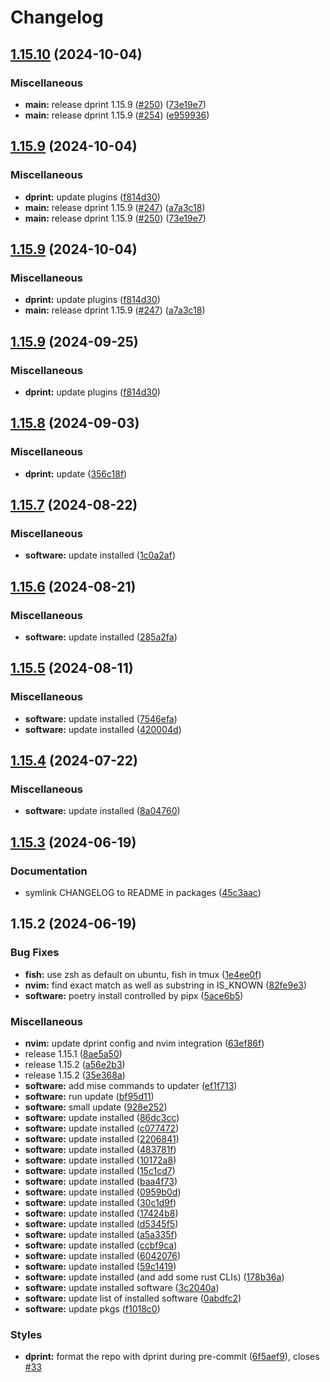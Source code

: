 # Changelog

## [1.15.10](https://github.com/engeir/stowfiles/compare/dprint-v1.15.9...dprint-v1.15.10) (2024-10-04)


### Miscellaneous

* **main:** release dprint 1.15.9 ([#250](https://github.com/engeir/stowfiles/issues/250)) ([73e19e7](https://github.com/engeir/stowfiles/commit/73e19e715b0d360aab37c84aa996cf8618baeaac))
* **main:** release dprint 1.15.9 ([#254](https://github.com/engeir/stowfiles/issues/254)) ([e959936](https://github.com/engeir/stowfiles/commit/e959936e5778f172d09c62f07e0061dcf409c88f))

## [1.15.9](https://github.com/engeir/stowfiles/compare/dprint-v1.15.8...dprint-v1.15.9) (2024-10-04)


### Miscellaneous

* **dprint:** update plugins ([f814d30](https://github.com/engeir/stowfiles/commit/f814d307d482c5b85d397a510381c84e7430624e))
* **main:** release dprint 1.15.9 ([#247](https://github.com/engeir/stowfiles/issues/247)) ([a7a3c18](https://github.com/engeir/stowfiles/commit/a7a3c1871321d55ed6263ef9489f50a7eee9affa))
* **main:** release dprint 1.15.9 ([#250](https://github.com/engeir/stowfiles/issues/250)) ([73e19e7](https://github.com/engeir/stowfiles/commit/73e19e715b0d360aab37c84aa996cf8618baeaac))

## [1.15.9](https://github.com/engeir/stowfiles/compare/dprint-v1.15.8...dprint-v1.15.9) (2024-10-04)


### Miscellaneous

* **dprint:** update plugins ([f814d30](https://github.com/engeir/stowfiles/commit/f814d307d482c5b85d397a510381c84e7430624e))
* **main:** release dprint 1.15.9 ([#247](https://github.com/engeir/stowfiles/issues/247)) ([a7a3c18](https://github.com/engeir/stowfiles/commit/a7a3c1871321d55ed6263ef9489f50a7eee9affa))

## [1.15.9](https://github.com/engeir/stowfiles/compare/dprint-v1.15.8...dprint-v1.15.9) (2024-09-25)


### Miscellaneous

* **dprint:** update plugins ([f814d30](https://github.com/engeir/stowfiles/commit/f814d307d482c5b85d397a510381c84e7430624e))

## [1.15.8](https://github.com/engeir/stowfiles/compare/dprint-v1.15.7...dprint-v1.15.8) (2024-09-03)


### Miscellaneous

* **dprint:** update ([356c18f](https://github.com/engeir/stowfiles/commit/356c18f9ee8afed1ba958795984b71608de207a7))

## [1.15.7](https://github.com/engeir/stowfiles/compare/dprint-v1.15.6...dprint-v1.15.7) (2024-08-22)


### Miscellaneous

* **software:** update installed ([1c0a2af](https://github.com/engeir/stowfiles/commit/1c0a2af1c581fef2c60b537b4c0a30a112e34449))

## [1.15.6](https://github.com/engeir/stowfiles/compare/dprint-v1.15.5...dprint-v1.15.6) (2024-08-21)


### Miscellaneous

* **software:** update installed ([285a2fa](https://github.com/engeir/stowfiles/commit/285a2fae8483e5ad4de85978be75e87858c99f37))

## [1.15.5](https://github.com/engeir/stowfiles/compare/dprint-v1.15.4...dprint-v1.15.5) (2024-08-11)


### Miscellaneous

* **software:** update installed ([7546efa](https://github.com/engeir/stowfiles/commit/7546efa9ec9b10b8f8de043252635e2ce183e44d))
* **software:** update installed ([420004d](https://github.com/engeir/stowfiles/commit/420004d79edbc71da37863138f26acae31bbc2cc))

## [1.15.4](https://github.com/engeir/stowfiles/compare/dprint-v1.15.3...dprint-v1.15.4) (2024-07-22)


### Miscellaneous

* **software:** update installed ([8a04760](https://github.com/engeir/stowfiles/commit/8a0476062e7bb3148bfb9418bb89e08c3054c020))

## [1.15.3](https://github.com/engeir/stowfiles/compare/dprint-v1.15.2...dprint-v1.15.3) (2024-06-19)


### Documentation

* symlink CHANGELOG to README in packages ([45c3aac](https://github.com/engeir/stowfiles/commit/45c3aacf6c1c60ed559a8c394b4f4873fe9e806d))

## 1.15.2 (2024-06-19)


### Bug Fixes

* **fish:** use zsh as default on ubuntu, fish in tmux ([1e4ee0f](https://github.com/engeir/stowfiles/commit/1e4ee0fcff55fb2bf1804d290d61504d21d9f018))
* **nvim:** find exact match as well as substring in IS_KNOWN ([82fe9e3](https://github.com/engeir/stowfiles/commit/82fe9e34ec2f15bca9b4dd95e1c2ce6b702f6595))
* **software:** poetry install controlled by pipx ([5ace6b5](https://github.com/engeir/stowfiles/commit/5ace6b50775350a358a5aa32d1f2fe152590b0db))


### Miscellaneous

* **nvim:** update dprint config and nvim integration ([63ef86f](https://github.com/engeir/stowfiles/commit/63ef86f6a78951495b10a06f905fd39d60eb2161))
* release 1.15.1 ([8ae5a50](https://github.com/engeir/stowfiles/commit/8ae5a506399c8574fd780fa48e6df75e7bf92946))
* release 1.15.2 ([a56e2b3](https://github.com/engeir/stowfiles/commit/a56e2b3e1a6a859ad6b0b3953832b88fd87ecfcb))
* release 1.15.2 ([35e368a](https://github.com/engeir/stowfiles/commit/35e368a1bf125ca33b6acc36d32f86ed88ca87be))
* **software:** add mise commands to updater ([ef1f713](https://github.com/engeir/stowfiles/commit/ef1f713332ebb8183ced1c82ba4a8bea7a2c2d26))
* **software:** run update ([bf95d11](https://github.com/engeir/stowfiles/commit/bf95d117e25c097126e51d2e6ff147d071c105f9))
* **software:** small update ([928e252](https://github.com/engeir/stowfiles/commit/928e252edbb8a9c759b885cef5f9081898d9f949))
* **software:** update installed ([86dc3cc](https://github.com/engeir/stowfiles/commit/86dc3ccf3525617f43cde55e056b9d4f571f29a0))
* **software:** update installed ([c077472](https://github.com/engeir/stowfiles/commit/c077472c33e4a3e1a4c951f88f7628a3857b8125))
* **software:** update installed ([2206841](https://github.com/engeir/stowfiles/commit/220684102d4f1153824a2f5e0e8682ecd7b4d3d4))
* **software:** update installed ([483781f](https://github.com/engeir/stowfiles/commit/483781f5b70890be0d403e7b908a558bccbc6640))
* **software:** update installed ([10172a8](https://github.com/engeir/stowfiles/commit/10172a8e21f211376c2f16b86433fde2cbf38b59))
* **software:** update installed ([15c1cd7](https://github.com/engeir/stowfiles/commit/15c1cd7d3ae6d0cf6160b3407400de4a81d55c68))
* **software:** update installed ([baa4f73](https://github.com/engeir/stowfiles/commit/baa4f731e2c6bd19402a389703ba140b3db03657))
* **software:** update installed ([0959b0d](https://github.com/engeir/stowfiles/commit/0959b0d474ce4d24bee92f5d6c9274b2f54d0056))
* **software:** update installed ([30c1d9f](https://github.com/engeir/stowfiles/commit/30c1d9f60a6f64a7c2dc05e8144203fb956840ad))
* **software:** update installed ([17424b8](https://github.com/engeir/stowfiles/commit/17424b8284d0b60cef3ba9c623bfbc947a836bbf))
* **software:** update installed ([d5345f5](https://github.com/engeir/stowfiles/commit/d5345f58c353b53ce482d1b04f8609b078a2ac8d))
* **software:** update installed ([a5a335f](https://github.com/engeir/stowfiles/commit/a5a335f39fb5445b013c07d585bd7afc0245a891))
* **software:** update installed ([ccbf9ca](https://github.com/engeir/stowfiles/commit/ccbf9caaaa3fc2e765a6bbd2010d325954629a77))
* **software:** update installed ([6042076](https://github.com/engeir/stowfiles/commit/60420766e871299f0fc0e129fa13f2654277d17e))
* **software:** update installed ([59c1419](https://github.com/engeir/stowfiles/commit/59c14193d1817232f177e5f56622e8956906afe6))
* **software:** update installed (and add some rust CLIs) ([178b36a](https://github.com/engeir/stowfiles/commit/178b36a4456e998c364ec0f223a686089fbd8d57))
* **software:** update installed software ([3c2040a](https://github.com/engeir/stowfiles/commit/3c2040ac9f12c07ab532ed22161c7cf55aadacd7))
* **software:** update list of installed software ([0abdfc2](https://github.com/engeir/stowfiles/commit/0abdfc24d9ff5cad53974199cfccf2fbd2e737d3))
* **software:** update pkgs ([f1018c0](https://github.com/engeir/stowfiles/commit/f1018c04bf9647dc9d0d5684e8827fcf09431240))


### Styles

* **dprint:** format the repo with dprint during pre-commit ([6f5aef9](https://github.com/engeir/stowfiles/commit/6f5aef945cd85e9b82e4bada74599fbfab15fbb4)), closes [#33](https://github.com/engeir/stowfiles/issues/33)
